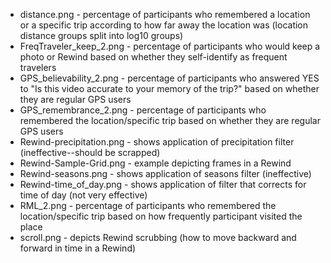 * distance.png - percentage of participants who remembered a location or a specific trip according to how far away the location was (location distance groups split into log10 groups)
* FreqTraveler_keep_2.png - percentage of participants who would keep a photo or Rewind based on whether they self-identify as frequent travelers
* GPS_believability_2.png - percentage of participants who answered YES to "Is this video accurate to your memory of the trip?" based on whether they are regular GPS users
* GPS_remembrance_2.png - percentage of participants who remembered the location/specific trip based on whether they are regular GPS users
* Rewind-precipitation.png - shows application of precipitation filter (ineffective--should be scrapped)
* Rewind-Sample-Grid.png - example depicting frames in a Rewind
* Rewind-seasons.png - shows application of seasons filter (ineffective)
* Rewind-time_of_day.png - shows application of filter that corrects for time of day (not very effective)
* RML_2.png - percentage of participants who remembered the location/specific trip based on how frequently participant visited the place
* scroll.png - depicts Rewind scrubbing (how to move backward and forward in time in a Rewind)
